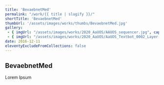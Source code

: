 ```yaml
---
title: 'BevaebnetMed'
permalink: "/work/{{ title | slugify }}/"
shortTitle: 'BevaebnetMed'
thumbUrl: '/assets/images/works/thumbs/BevaebnetMed.jpg'
gallery:
 - { imgUrl: "/assets/images/works/2020_AaUOS/AAUOS_sequencer.jpg", caption: "" }
 - { imgUrl: "/assets/images/works/2020_AaUOS/AaUOS_Textbot_0002_Layer-20.jpg", caption: "" }
date: 2016-12-11
eleventyExcludeFromCollections: false
---
```



<div class="Grid Grid--gutters Grid--full large-Grid--fit">
  <div class="Grid-cell">
    <div class='headerGroup'>
      <h2>BevaebnetMed</h2>
      <p>Lorem Ipsum</p>
    </div>
  </div>
</div>
